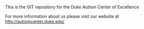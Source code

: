 This is the GIT repository for the Duke Autism Center of Excellence

For more information about us please visit our website at http://autismcenter.duke.edu/ 
